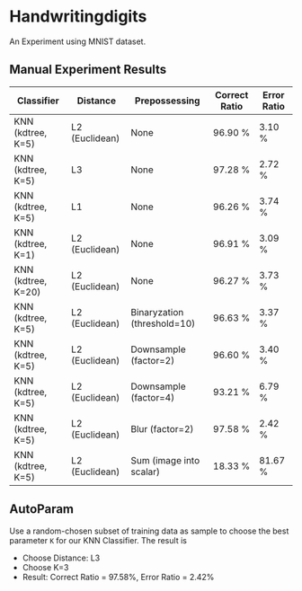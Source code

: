 # Handwritingdigits

An Experiment using MNIST dataset.

## Manual Experiment Results

Classifier             |   Distance      | Prepossessing                | Correct Ratio | Error Ratio
-----------------------|-----------------|------------------------------|---------------|---------------
KNN (kdtree, K=5)      | L2 (Euclidean)  | None                         | 96.90 %       |  3.10 %
KNN (kdtree, K=5)      | L3              | None                         | 97.28 %       |  2.72 %
KNN (kdtree, K=5)      | L1              | None                         | 96.26 %       |  3.74 %
KNN (kdtree, K=1)      | L2 (Euclidean)  | None                         | 96.91 %       |  3.09 %
KNN (kdtree, K=20)     | L2 (Euclidean)  | None                         | 96.27 %       |  3.73 %
KNN (kdtree, K=5)      | L2 (Euclidean)  | Binaryzation (threshold=10)  | 96.63 %       |  3.37 %
KNN (kdtree, K=5)      | L2 (Euclidean)  | Downsample (factor=2)        | 96.60 %       |  3.40 %
KNN (kdtree, K=5)      | L2 (Euclidean)  | Downsample (factor=4)        | 93.21 %       |  6.79 %
KNN (kdtree, K=5)      | L2 (Euclidean)  | Blur (factor=2)              | 97.58 %       |  2.42 %
KNN (kdtree, K=5)      | L2 (Euclidean)  | Sum (image into scalar)      | 18.33 %       | 81.67 %

## AutoParam

Use a random-chosen subset of training data as sample to choose
the best parameter `K` for our KNN Classifier. The result is

- Choose Distance: L3
- Choose K=3
- Result: Correct Ratio = 97.58%, Error Ratio = 2.42%
